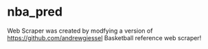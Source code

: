 # nba_pred

Web Scraper was created by modfying a version of https://github.com/andrewgiessel Basketball reference web scraper!
